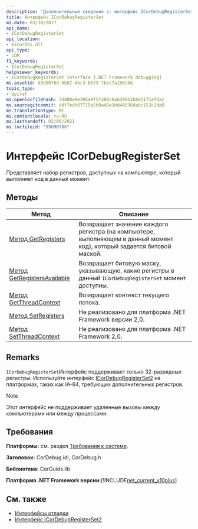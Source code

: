 ```yaml
---
description: 'Дополнительные сведения о: интерфейс ICorDebugRegisterSet'
title: Интерфейс ICorDebugRegisterSet
ms.date: 03/30/2017
api_name:
- ICorDebugRegisterSet
api_location:
- mscordbi.dll
api_type:
- COM
f1_keywords:
- ICorDebugRegisterSet
helpviewer_keywords:
- ICorDebugRegisterSet interface [.NET Framework debugging]
ms.assetid: d3d9676d-0b87-4bc3-b679-7bbc7a186c88
topic_type:
- apiref
ms.openlocfilehash: 7d888e9e395e9f5fa88c6a6d96b2b8e3171ef4ac
ms.sourcegitcommit: ddf7edb67715a5b9a45e3dd44536dabc153c1de0
ms.translationtype: MT
ms.contentlocale: ru-RU
ms.lasthandoff: 02/06/2021
ms.locfileid: "99690786"
---
```

# <a name="icordebugregisterset-interface"></a>Интерфейс ICorDebugRegisterSet

Представляет набор регистров, доступных на компьютере, который выполняет код в данный момент.  
  
## <a name="methods"></a>Методы  
  
|Метод|Описание|  
|------------|-----------------|  
|[Метод GetRegisters](icordebugregisterset-getregisters-method.md)|Возвращает значение каждого регистра (на компьютере, выполняющем в данный момент код), который задается битовой маской.|  
|[Метод GetRegistersAvailable](icordebugregisterset-getregistersavailable-method.md)|Возвращает битовую маску, указывающую, какие регистры в данный `ICorDebugRegisterSet` момент доступны.|  
|[Метод GetThreadContext](icordebugregisterset-getthreadcontext-method.md)|Возвращает контекст текущего потока.|  
|[Метод SetRegisters](icordebugregisterset-setregisters-method.md)|Не реализовано для платформа .NET Framework версии 2,0.|  
|[Метод SetThreadContext](icordebugregisterset-setthreadcontext-method.md)|Не реализовано для платформа .NET Framework 2,0.|  
  
## <a name="remarks"></a>Remarks  

 `ICorDebugRegisterSet`Интерфейс поддерживает только 32-разрядные регистры. Используйте интерфейс [ICorDebugRegisterSet2](icordebugregisterset2-interface.md) на платформах, таких как IA-64, требующих дополнительных регистров.  
  
> [!NOTE]
> Этот интерфейс не поддерживает удаленные вызовы между компьютерами или между процессами.  
  
## <a name="requirements"></a>Требования  

 **Платформы:** см. раздел [Требования к системе](../../get-started/system-requirements.md).  
  
 **Заголовок:** CorDebug.idl, CorDebug.h  
  
 **Библиотека:** CorGuids.lib  
  
 **Платформа .NET Framework версии:**[!INCLUDE[net_current_v10plus](../../../../includes/net-current-v10plus-md.md)]  
  
## <a name="see-also"></a>См. также

- [Интерфейсы отладки](debugging-interfaces.md)
- [Интерфейс ICorDebugRegisterSet2](icordebugregisterset2-interface.md)
